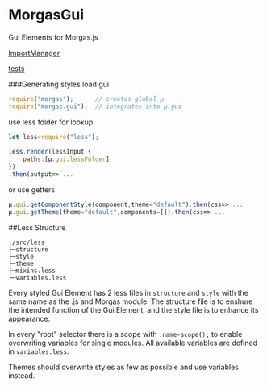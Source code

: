 MorgasGui
=========
Gui Elements for Morgas.js

[ImportManager](http://morgas01.github.io/MorgasGui/tools/importManager.html)

[tests](http://morgas01.github.io/MorgasGui/test/test.html)

###Generating styles
load gui
```js
require("morgas");		// creates global µ
require("morgas.gui");	// integrates into µ.gui
```
use less folder for lookup
```js
let less=require("less");
 
less.render(lessInput,{
	paths:[µ.gui.lessFolder]
})
.then(output=> ...
```
or use getters
```js
µ.gui.getComponentStyle(component,theme="default").then(css=> ...
µ.gui.getTheme(theme="default",components=[]).then(css=> ...
```

##Less Structure
```
./src/less
├─structure
├─style
├─theme
├─mixins.less
└─variables.less
```
Every styled Gui Element has 2 less files in `structure` and `style` with the same name as the .js and Morgas module.
The structure file is to enshure the intended function of the Gui Element, and the style file is to enhance its appearance.

In every "root" selector there is a scope with `.name-scope();` to enable overwriting variables for single modules.
All available variables are defined in `variables.less`.
 
Themes should overwrite styles as few as possible and use variables instead.